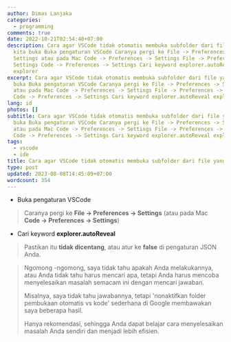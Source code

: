 ```yaml
---
author: Dimas Lanjaka
categories:
  - programming
comments: true
date: 2022-10-21T02:54:40+07:00
description: Cara agar VSCode tidak otomatis membuka subfolder dari file yang
  kita buka Buka pengaturan VSCode Caranya pergi ke File -> Preferences ->
  Settings atau pada Mac Code -> Preferences -> Settings File -> Preferences ->
  Settings Code -> Preferences -> Settings Cari keyword explorer.autoReveal
  explorer
excerpt: Cara agar VSCode tidak otomatis membuka subfolder dari file yang kita
  buka Buka pengaturan VSCode Caranya pergi ke File -> Preferences -> Settings
  atau pada Mac Code -> Preferences -> Settings File -> Preferences -> Settings
  Code -> Preferences -> Settings Cari keyword explorer.autoReveal explorer
lang: id
photos: []
subtitle: Cara agar VSCode tidak otomatis membuka subfolder dari file yang kita
  buka Buka pengaturan VSCode Caranya pergi ke File -> Preferences -> Settings
  atau pada Mac Code -> Preferences -> Settings File -> Preferences -> Settings
  Code -> Preferences -> Settings Cari keyword explorer.autoReveal explorer
tags:
  - vscode
  - ide
title: Cara agar VSCode tidak otomatis membuka subfolder dari file yang kita buka
type: post
updated: 2023-08-08T14:45:09+07:00
wordcount: 354
---
```


- Buka pengaturan VSCode
> Caranya pergi ke **File -> Preferences -> Settings** (atau pada Mac **Code -> Preferences -> Settings**)

- Cari keyword **explorer.autoReveal**
> Pastikan itu **tidak dicentang**, atau atur ke **false** di pengaturan JSON Anda.

> Ngomong -ngomong, saya tidak tahu apakah Anda melakukannya, atau Anda tidak tahu harus mencari apa, 
> tetapi Anda harus mencoba menyelesaikan masalah semacam ini dengan mencari jawaban. 
> 
> Misalnya, saya tidak tahu jawabannya, tetapi 'nonaktifkan folder pembukaan otomatis vs kode' sederhana di Google membawakan saya beberapa hasil. 
> 
> Hanya rekomendasi, sehingga Anda dapat belajar cara menyelesaikan masalah Anda sendiri dan menjadi lebih efisien.

